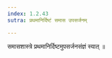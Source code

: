 ```yaml
---
index: 1.2.43
sutra: प्रथमानिर्दिष्टं समास उपसर्जनम्

---
```

समासशास्त्रे प्रथमानिर्दिष्टमुपसर्जनसंज्ञं स्यात् ॥
